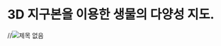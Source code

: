 # 3D 지구본을 이용한 생물의 다양성 지도.

//![제목 없음](https://github.com/rightear01/BioDiversity_Globe/assets/104425093/5c614db0-5a21-4e0b-8450-8afca082825a)
